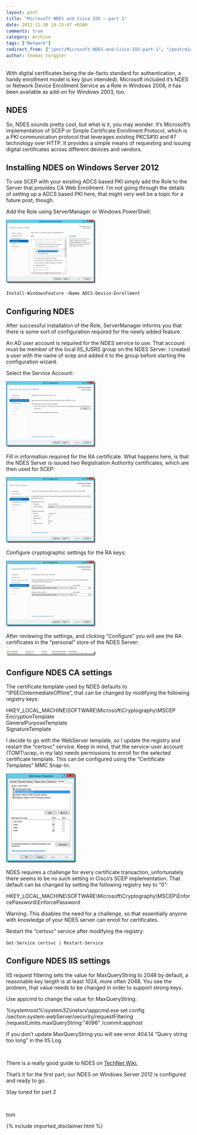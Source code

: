 ```yaml
---
layout: post
title: "Microsoft NDES and Cisco IOS – part 1"
date: 2012-11-30 18:13:47 +0100
comments: true
category: Archive
tags: ["Network"]
redirect_from: ["/post/Microsoft-NDES-and-Cisco-IOS-part-1", "/post/microsoft-ndes-and-cisco-ios-part-1"]
author: thomas torggler
---
```

<!-- more -->
<p>With digital certificates being the de-facto standard for authentication, a handy enrollment model is key (pun intended). Microsoft included it’s NDES or Network Device Enrollment Service as a Role in Windows 2008, it has been available as add-on for Windows 2003, too.</p>  <h2>NDES</h2>  <p>So, NDES sounds pretty cool, but what is it, you may wonder. It’s Microsoft’s implementation of SCEP or Simple Certificate Enrollment Protocol, which is a PKI communication protocol that leverages existing PKCS#10 and #7 technology over HTTP. It provides a simple means of requesting and issuing digital certificates across different devices and vendors.</p>  <h2>Installing NDES on Windows Server 2012</h2>  <p>To use SCEP with your existing ADCS based PKI simply add the Role to the Server that provides CA Web Enrollment. I’m not going through the details of setting up a ADCS based PKI here, that might very well be a topic for a future post, though.</p>  <p>Add the Role using ServerManager or Windows PowerShell:</p>  <p><a href="/assets/archive/image_472.png"><img title="image" style="border-left-width: 0px; border-right-width: 0px; border-bottom-width: 0px; display: inline; border-top-width: 0px" border="0" alt="image" src="/assets/archive/image_thumb_470.png" width="244" height="174" /></a> </p>  <p><code>Install-WindowsFeature –Name ADCS-Device-Enrollment</code></p>  <h2>Configuring NDES</h2>  <p>After successful installation of the Role, ServerManager informs you that there is some sort of configuration required for the newly added feature.</p>  <p>An AD user account is required for the NDES service to use. That account must be member of the local IIS_IUSRS group on the NDES Server. I created a user with the name of scep and added it to the group before starting the configuration wizard.</p>  <p>Select the Service Account:</p>  <p><a href="/assets/archive/image_473.png"><img title="image" style="border-left-width: 0px; border-right-width: 0px; border-bottom-width: 0px; display: inline; border-top-width: 0px" border="0" alt="image" src="/assets/archive/image_thumb_471.png" width="244" height="180" /></a> </p>  <p>Fill in information required for the RA certificate. What happens here, is that the NDES Server is issued two Registration Authority certificates, which are then used for SCEP:</p>  <p><a href="/assets/archive/image_474.png"><img title="image" style="border-left-width: 0px; border-right-width: 0px; border-bottom-width: 0px; display: inline; border-top-width: 0px" border="0" alt="image" src="/assets/archive/image_thumb_472.png" width="244" height="180" /></a> </p>  <p>Configure cryptographic settings for the RA keys:</p>  <p><a href="/assets/archive/image_475.png"><img title="image" style="border-left-width: 0px; border-right-width: 0px; border-bottom-width: 0px; display: inline; border-top-width: 0px" border="0" alt="image" src="/assets/archive/image_thumb_473.png" width="244" height="180" /></a> </p>  <p>After reviewing the settings, and clicking “Configure” you will see the RA certificates in the “personal” store of the NDES Server:</p>  <p><a href="/assets/archive/image_476.png"><img title="image" style="border-left-width: 0px; border-right-width: 0px; border-bottom-width: 0px; display: inline; border-top-width: 0px" border="0" alt="image" src="/assets/archive/image_thumb_474.png" width="244" height="15" /></a> </p>  <h2>Configure NDES CA settings</h2>  <p>The certificate template used by NDES defaults to “IPSECIntermediateOffline”, that can be changed by modifying the following registry keys:</p>  <p>HKEY_LOCAL_MACHINE\SOFTWARE\Microsoft\Cryptography\MSCEP    <br />EncryptionTemplate     <br />GeneralPurposeTemplate     <br />SignatureTemplate</p>  <p>I decide to go with the WebServer template, so I update the registry and restart the “certsvc” service. Keep in mind, that the service-user account (TOMT\scep, in my lab) needs permissions to enroll for the selected certificate template. This can be configured using the “Certificate Templates” MMC Snap-In:</p>  <p><a href="/assets/archive/image_477.png"><img title="image" style="border-left-width: 0px; border-right-width: 0px; border-bottom-width: 0px; display: inline; border-top-width: 0px" border="0" alt="image" src="/assets/archive/image_thumb_475.png" width="191" height="244" /></a> </p>  <p>NDES requires a challenge for every certificate transaction, unfortunately there seems to be no such setting in Cisco’s SCEP implementation. That default can be changed by setting the following registry key to “0”:</p>  <p>HKEY_LOCAL_MACHINE\SOFTWARE\Microsoft\Cryptography\MSCEP\EnforcePassword\EnforcePassword</p>  <p>Warning: This disables the need for a challenge, so that essentially anyone with knowledge of your NDES server can enroll for certificates.</p>  <p>Restart the “certsvc” service after modifying the registry:</p>  <p><code>Get-Service certsvc | Restart-Service </code></p>  <h2>Configure NDES IIS settings</h2>  <p>IIS request filtering sets the value for MaxQueryString to 2048 by default, a reasonable key length is at least 1024, more often 2048. You see the problem, that value needs to be changed in order to support strong keys.</p>  <p>Use appcmd to change the value for MaxQueryString:</p>  <p>%systemroot%\system32\inetsrv\appcmd.exe set config /section:system.webServer/security/requestFiltering /requestLimits.maxQueryString:&quot;4096&quot; /commit:apphost</p>  <p>If you don’t update MaxQueryString you will see error 404.14 “Query string too long” in the IIS Log. </p>  <p>&#160;</p>  <p>There is a really good guide to NDES on <a href="http://social.technet.microsoft.com/wiki/contents/articles/9063.network-device-enrollment-service-ndes-in-active-directory-certificate-services-ad-cs.aspx" target="_blank">TechNet Wiki.</a>&#160;</p>  <p>That’s it for the first part, our NDES on Windows Server 2012 is configured and ready to go.</p>  <p>Stay tuned for part 2</p>  <p>&#160;</p>  <p>tom</p>
{% include imported_disclaimer.html %}
